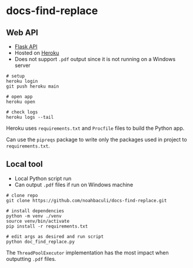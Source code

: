 # docs-find-replace

## Web API

* [Flask API](https://doc-find-replace.herokuapp.com/)
* Hosted on [Heroku](https://www.heroku.com/)
* Does not support `.pdf` output since it is not running on a Windows server

```shell
# setup
heroku login
git push heroku main

# open app
heroku open

# check logs
heroku logs --tail
```

Heroku uses `requirements.txt` and `Procfile` files to build the Python app.

Can use the `pipreqs` package to write only the packages used in project to
`requirements.txt`.

## Local tool

* Local Python script run
* Can output `.pdf` files if run on Windows machine

```shell
# clone repo
git clone https://github.com/noahbaculi/docs-find-replace.git

# install dependencies
python -m venv ./venv
source venv/bin/activate
pip install -r requirements.txt

# edit args as desired and run script
python doc_find_replace.py
```

The `ThreadPoolExecutor` implementation has the most impact when outputting
`.pdf` files.
